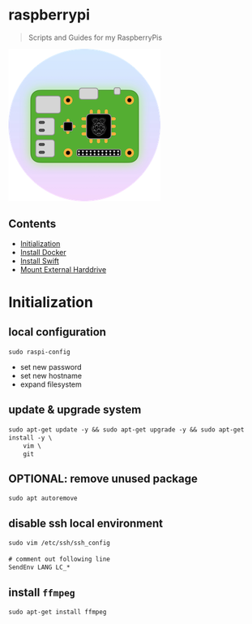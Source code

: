 # raspberrypi
> Scripts and Guides for my RaspberryPis

![Icon](.documentation/Icon300.png "Icon")

## Contents

- [Initialization](#Initialization)
- [Install Docker](install-docker.md)
- [Install Swift](install-swift.md)
- [Mount External Harddrive](mount-external-hard-drive.md)

# Initialization

## local configuration

```
sudo raspi-config
```

 * set new password
 * set new hostname
 * expand filesystem

## update & upgrade system

```shell
sudo apt-get update -y && sudo apt-get upgrade -y && sudo apt-get install -y \
    vim \
    git
```

## OPTIONAL: remove unused package
```shell
sudo apt autoremove
```

## disable ssh local environment
```shell
sudo vim /etc/ssh/ssh_config

# comment out following line
SendEnv LANG LC_*
```

## install `ffmpeg`
```shell
sudo apt-get install ffmpeg
```
